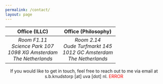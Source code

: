 ```yaml
---
permalink: /contact/
layout: page
---
```


| Office (ILLC) | Office (Philosophy) |
| :---: | :---: |
| *Room F1.11*<br /> *Science Park 107*<br /> *1098 XG Amsterdam*<br /> *The Netherlands* | *Room 2.14*<br /> *Oude Turfmarkt 145*<br /> *1012 GC Amsterdam*<br /> *The Netherlands* |

<p style="text-align: center;">If you would like to get in touch, feel free to reach out to me via email at s.b.knudstorp [at] uva [dot] nl.  <text style="color: red">ERROR</text>
 </p>

